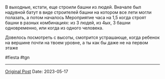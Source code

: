 В выходные, кстати, еще строили башни из людей. Вначале был надувной батут в виде строителей башни на котором все лети могли полазать, а потом началось Мероприятие часа на 1,5 когда строят башни в разных комбинациях: из 3 людей, из 4ых, 3 башни одновременно, или когда из одного человека.

Довелось посмотреть с высоты, смотрится устрашающе, когда ребенок на вершине почти на твоем уровне, а ты как бы даже не на первом этаже

#fiesta #tgn

---
[Original Post](https://t.me/lev2tarragona/1237)
Date: 2023-05-17
